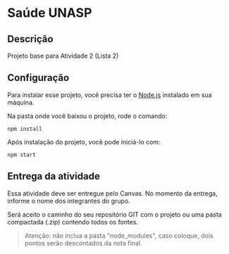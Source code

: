 # Saúde UNASP

## Descrição  

Projeto base para Atividade 2 (Lista 2)

## Configuração

Para instalar esse projeto, você precisa ter o [Node.js](https://nodejs.org/en/download/) instalado em sua máquina.

Na pasta onde você baixou o projeto, rode o comando:

```npm install```

Após instalação do projeto, você pode iniciá-lo com:

```npm start```

## Entrega da atividade

Essa atividade deve ser entregue pelo Canvas. No momento da entrega, informe o nome dos integrantes do grupo.

Será aceito o caminho do seu repositório GIT com o projeto ou uma pasta compactada (.zip) contendo todos os fontes.

> Atenção: não inclua a pasta "node_modules", caso coloque, dois pontos serão descontados da nota final.